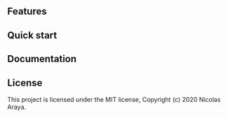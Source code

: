 ## Features

## Quick start

## Documentation

## License

This project is licensed under the MIT license, Copyright (c) 2020 Nicolas Araya.
